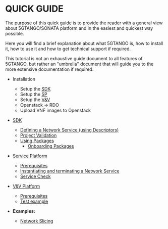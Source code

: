 # QUICK GUIDE

The purpose of this quick guide is to provide the reader with a general view about 5GTANGO/SONATA platform and in the easiest and quickest way possible.

Here you will find a brief explanation about what 5GTANGO is, how to install it, how to use it and how to get technical support if required.

This tutorial is not an exhaustive guide document to all features of 5GTANGO, but rather an "umbrella" document that will guide you to the more extensive documentation if required.

* Installation
  * Setup the [SDK](/sdk-installation)
  * Setup the [SP](/sp-installation)
  * Setup the [V&V](/vnv-installation)
  * Openstack -> RDO
  * Upload VNF images to Openstack
  
* [SDK](/sdk)
  * [Defining a Network Service (using Descriptors)](/sdk#descriptors-creation)
  * [Project Validation](/sdk#validation)
  * [Using Packages](/sdk#package-creation)
     * [Onboarding Packages](/sdk#package-on-boarding)
  
* [Service Platform](/sp)
  * [Prerequisites](/sp#prerequisites)
  * [Instantiating and terminating a Network Service](/sp#instantiating-and-terminating-a-network-service)
  * [Service Check](/sp#service-check)

* [V&V Platform](/vnv.md)
  * [Prerequisites](/vnv.md#prerequisites)
  * [Test example](/vnv.md#test)

* **Examples:**
    * [Network Slicing](/slicing)